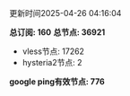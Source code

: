 更新时间2025-04-26 04:16:04

**总订阅: 160**
**总节点: 36921**
- vless节点: 17262
- hysteria2节点: 2

**google ping有效节点: 776**
